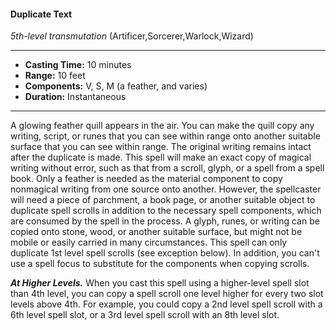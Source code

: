 #### Duplicate Text
*5th-level transmutation* (Artificer,Sorcerer,Warlock,Wizard)
___
- **Casting Time:** 10 minutes
- **Range:** 10 feet
- **Components:** V, S, M (a feather, and varies)
- **Duration:** Instantaneous
---
A glowing feather quill appears in the air. You can
make the quill copy any writing, script, or runes
that you can see within range onto another suitable
surface that you can see within range. The original
writing remains intact after the duplicate is made.
This spell will make an exact copy of magical
writing without error, such as that from a scroll,
glyph, or a spell from a spell book.
Only a feather is needed as the material
component to copy nonmagical writing from one
source onto another. However, the spellcaster will
need a piece of parchment, a book page, or another
suitable object to duplicate spell scrolls in addition
to the necessary spell components, which are
consumed by the spell in the process. A glyph,
runes, or writing can be copied onto stone, wood, or
another suitable surface, but might not be mobile or
easily carried in many circumstances.
This spell can only duplicate 1st level spell scrolls
(see exception below). In addition, you can't use a
spell focus to substitute for the components when
copying scrolls.

***At Higher Levels.*** When you cast this spell using
a higher-level spell slot than 4th level, you can copy
a spell scroll one level higher for every two slot
levels above 4th. For example, you could copy a 2nd
level spell scroll with a 6th level spell slot, or a 3rd
level spell scroll with an 8th level slot.
